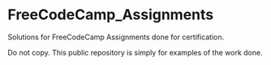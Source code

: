 # FreeCodeCamp_Assignments
 Solutions for FreeCodeCamp Assignments done for certification.


Do not copy. This public repository is simply for examples of the work done.